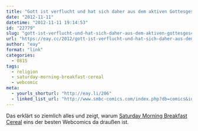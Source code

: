 ```yaml
---
title: "Gott ist verflucht und hat sich daher aus dem aktiven Gottesgeschäft zurückgezogen"
date: "2012-11-11"
datetime: "2012-11-11 19:14:53"
id: "22779"
slug: "gott-ist-verflucht-und-hat-sich-daher-aus-dem-aktiven-gottesgeschaft-zuruckgezogen"
url: "https://eay.cc/2012/gott-ist-verflucht-und-hat-sich-daher-aus-dem-aktiven-gottesgeschaft-zuruckgezogen/"
author: "eay"
format: "link"
categories:
  - 0815
tags:
  - religion
  - saturday-morning-breakfast-cereal
  - webcomic
meta:
  - yourls_shorturl: "http://eay.li/206"
  - linked_list_url: "http://www.smbc-comics.com/index.php?db=comics&id=2790"
---
```


Das erklärt so ziemlich alles und zeigt, warum [Saturday Morning Breakfast Cereal](http://www.smbc-comics.com/index.php?db=comics&id=2790) eins der besten Webcomics da draußen ist.
